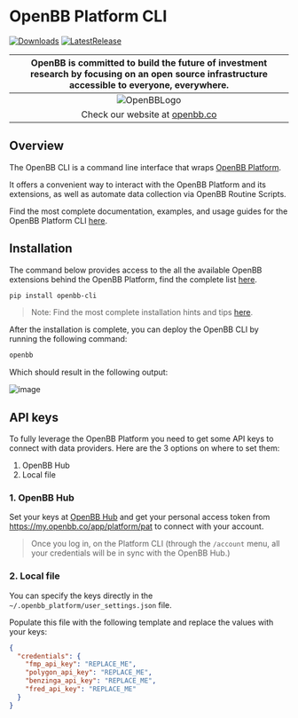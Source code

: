 # OpenBB Platform CLI

[![Downloads](https://static.pepy.tech/badge/openbb)](https://pepy.tech/project/openbb)
[![LatestRelease](https://badge.fury.io/py/openbb.svg)](https://github.com/OpenBB-finance/OpenBBTerminal)

| OpenBB is committed to build the future of investment research by focusing on an open source infrastructure accessible to everyone, everywhere. |
| :---------------------------------------------------------------------------------------------------------------------------------------------: |
|              ![OpenBBLogo](https://user-images.githubusercontent.com/25267873/218899768-1f0964b8-326c-4f35-af6f-ea0946ac970b.png)               |
|                                                 Check our website at [openbb.co](www.openbb.co)                                                 |

## Overview

The OpenBB CLI is a command line interface that wraps [OpenBB Platform](https://docs.openbb.co/platform).

It offers a convenient way to interact with the OpenBB Platform and its extensions, as well as automate data collection via OpenBB Routine Scripts.

Find the most complete documentation, examples, and usage guides for the OpenBB Platform CLI [here](https://my.openbb.co/app/cli).

## Installation

The command below provides access to the all the available OpenBB extensions behind the OpenBB Platform, find the complete list [here](https://my.openbb.co/app/platform/extensions).

```bash
pip install openbb-cli
```

> Note: Find the most complete installation hints and tips [here](https://my.openbb.co/app/cli/installation).

After the installation is complete, you can deploy the OpenBB CLI by running the following command:

```bash
openbb
```

Which should result in the following output:

![image](https://github.com/OpenBB-finance/OpenBBTerminal/assets/48914296/f606bb6e-fa00-4fc8-bad2-8269bb4fc38e)

## API keys

To fully leverage the OpenBB Platform you need to get some API keys to connect with data providers. Here are the 3 options on where to set them:

1. OpenBB Hub
2. Local file

### 1. OpenBB Hub

Set your keys at [OpenBB Hub](https://my.openbb.co/app/platform/credentials) and get your personal access token from <https://my.openbb.co/app/platform/pat> to connect with your account.

> Once you log in, on the Platform CLI (through the `/account` menu, all your credentials will be in sync with the OpenBB Hub.)

### 2. Local file

You can specify the keys directly in the `~/.openbb_platform/user_settings.json` file.

Populate this file with the following template and replace the values with your keys:

```json
{
  "credentials": {
    "fmp_api_key": "REPLACE_ME",
    "polygon_api_key": "REPLACE_ME",
    "benzinga_api_key": "REPLACE_ME",
    "fred_api_key": "REPLACE_ME"
  }
}
```
